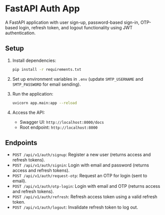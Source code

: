 # FastAPI Auth App

A FastAPI application with user sign-up, password-based sign-in, OTP-based login, refresh token, and logout functionality using JWT authentication.

## Setup

1. Install dependencies:
   ```bash
   pip install -r requirements.txt
   ```

2. Set up environment variables in `.env` (update `SMTP_USERNAME` and `SMTP_PASSWORD` for email sending).

3. Run the application:
   ```bash
   uvicorn app.main:app --reload
   ```

4. Access the API:
   - Swagger UI: `http://localhost:8000/docs`
   - Root endpoint: `http://localhost:8000`

## Endpoints
- `POST /api/v1/auth/signup`: Register a new user (returns access and refresh tokens).
- `POST /api/v1/auth/signin`: Login with email and password (returns access and refresh tokens).
- `POST /api/v1/auth/request-otp`: Request an OTP for login (sent to email).
- `POST /api/v1/auth/otp-login`: Login with email and OTP (returns access and refresh tokens).
- `POST /api/v1/auth/refresh`: Refresh access token using a valid refresh token.
- `POST /api/v1/auth/logout`: Invalidate refresh token to log out.
